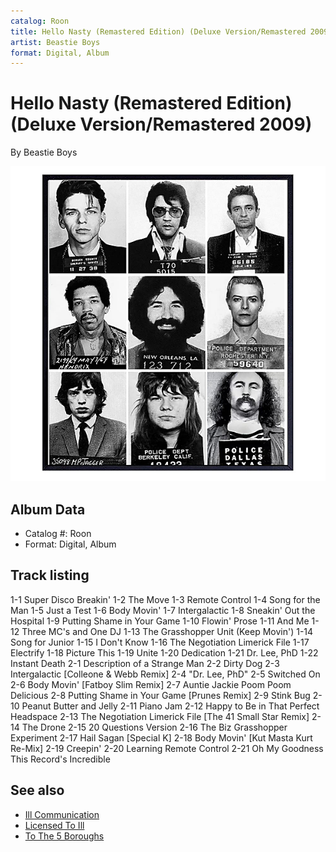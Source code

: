 ```yaml
---
catalog: Roon
title: Hello Nasty (Remastered Edition) (Deluxe Version/Remastered 2009)
artist: Beastie Boys
format: Digital, Album
---
```


# Hello Nasty (Remastered Edition) (Deluxe Version/Remastered 2009)

By Beastie Boys

![](../../assets/albumcovers/Beastie_Boys-Hello_Nasty_Remastered_Edition_Deluxe_Version-Remastered_2009.png)

## Album Data

- Catalog #: Roon
- Format: Digital, Album


## Track listing


1-1 Super Disco Breakin'
1-2 The Move
1-3 Remote Control
1-4 Song for the Man
1-5 Just a Test
1-6 Body Movin'
1-7 Intergalactic
1-8 Sneakin' Out the Hospital
1-9 Putting Shame in Your Game
1-10 Flowin' Prose
1-11 And Me
1-12 Three MC's and One DJ
1-13 The Grasshopper Unit (Keep Movin')
1-14 Song for Junior
1-15 I Don't Know
1-16 The Negotiation Limerick File
1-17 Electrify
1-18 Picture This
1-19 Unite
1-20 Dedication
1-21 Dr. Lee, PhD
1-22 Instant Death
2-1 Description of a Strange Man
2-2 Dirty Dog
2-3 Intergalactic [Colleone & Webb Remix]
2-4 "Dr. Lee, PhD"
2-5 Switched On
2-6 Body Movin' [Fatboy Slim Remix]
2-7 Auntie Jackie Poom Poom Delicious
2-8 Putting Shame in Your Game [Prunes Remix]
2-9 Stink Bug
2-10 Peanut Butter and Jelly
2-11 Piano Jam
2-12 Happy to Be in That Perfect Headspace
2-13 The Negotiation Limerick File [The 41 Small Star Remix]
2-14 The Drone
2-15 20 Questions Version
2-16 The Biz Grasshopper Experiment
2-17 Hail Sagan [Special K]
2-18 Body Movin' [Kut Masta Kurt Re-Mix]
2-19 Creepin'
2-20 Learning Remote Control
2-21 Oh My Goodness This Record's Incredible


## See also

- [Ill Communication](Ill_Communication.md)
- [Licensed To Ill](Licensed_To_Ill.md)
- [To The 5 Boroughs](To_The_5_Boroughs.md)

